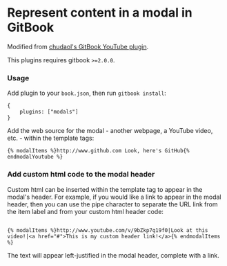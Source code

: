 Represent content in a modal in GitBook
==============

Modified from [chudaol's GitBook YouTube plugin](https://github.com/chudaol/gitbook-plugin-modal-youtube-video).

This plugins requires gitbook `>=2.0.0`.

### Usage

Add plugin to your `book.json`, then run `gitbook install`:

```
{
    plugins: ["modals"]
}
```

Add the web source for the modal - another webpage, a YouTube video, etc. - within the template tags:

```
{% modalItems %}http://www.github.com Look, here's GitHub{% endmodalYoutube %}
```

### Add custom html code to the modal header

Custom html can be inserted within the template tag to appear in the modal's header. For example, if you would like a link to appear in the modal header, then you can use the pipe character to separate the URL link from the item label and from your custom html header code:

```

{% modalItems %}http://www.youtube.com/v/9bZkp7q19f0|Look at this video!|<a href="#">This is my custom header link!</a>{% endmodalItems %}
```
The text will appear left-justified in the modal header, complete with a link.
